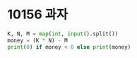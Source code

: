 # 10156 과자



 ```python
 K, N, M = map(int, input().split())
 money = (K * N) - M
 print(0) if money < 0 else print(money)
 ```
